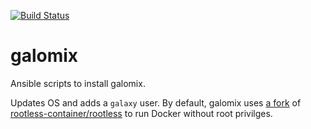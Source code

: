 [![Build Status](https://travis-ci.org/HegemanLab/galomix.svg?branch=master)](https://travis-ci.org/HegemanLab/galomix)

# galomix

Ansible scripts to install galomix.

Updates OS and adds a `galaxy` user. By default, galomix uses [a fork](https://github.com/eschen42/rootlesskit) of [rootless-container/rootless](https://github.com/rootless-containers/rootlesskit) to run Docker without root privilges.
